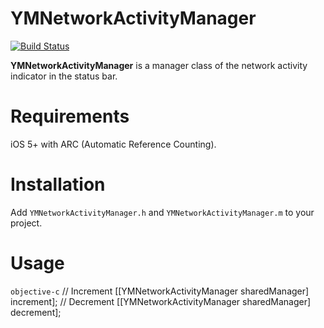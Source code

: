 YMNetworkActivityManager
========================

[![Build Status](https://travis-ci.org/litesystems/YMNetworkActivityManager.png?branch=develop)](https://travis-ci.org/litesystems/YMNetworkActivityManager)

**YMNetworkActivityManager** is a manager class of the network activity indicator in the status bar.

Requirements
============
iOS 5+ with ARC (Automatic Reference Counting).

Installation
============
Add `YMNetworkActivityManager.h` and `YMNetworkActivityManager.m` to your project.

Usage
=====
```objective-c```
// Increment
[[YMNetworkActivityManager sharedManager] increment];
// Decrement
[[YMNetworkActivityManager sharedManager] decrement];
```
